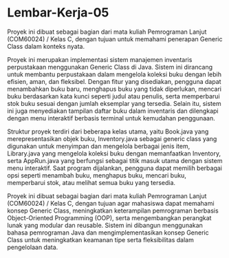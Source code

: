 # Lembar-Kerja-05
Proyek ini dibuat sebagai bagian dari mata kuliah Pemrograman Lanjut (COM60024) / Kelas C, dengan tujuan untuk memahami penerapan Generic Class dalam konteks nyata.

Proyek ini merupakan implementasi sistem manajemen inventaris perpustakaan menggunakan Generic Class di Java. Sistem ini dirancang untuk membantu perpustakaan dalam mengelola koleksi buku dengan lebih efisien, aman, dan fleksibel. Dengan fitur yang disediakan, pengguna dapat menambahkan buku baru, menghapus buku yang tidak diperlukan, mencari buku berdasarkan kata kunci seperti judul atau penulis, serta memperbarui stok buku sesuai dengan jumlah eksemplar yang tersedia. Selain itu, sistem ini juga menyediakan tampilan daftar buku dalam inventaris dan dilengkapi dengan menu interaktif berbasis terminal untuk kemudahan penggunaan.

Struktur proyek terdiri dari beberapa kelas utama, yaitu Book.java yang merepresentasikan objek buku, Inventory.java sebagai generic class yang digunakan untuk menyimpan dan mengelola berbagai jenis item, Library.java yang mengelola koleksi buku dengan memanfaatkan Inventory<Book>, serta AppRun.java yang berfungsi sebagai titik masuk utama dengan sistem menu interaktif. Saat program dijalankan, pengguna dapat memilih berbagai opsi seperti menambah buku, menghapus buku, mencari buku, memperbarui stok, atau melihat semua buku yang tersedia.

Proyek ini dibuat sebagai bagian dari mata kuliah Pemrograman Lanjut (COM60024) / Kelas C, dengan tujuan agar mahasiswa dapat memahami konsep Generic Class, meningkatkan keterampilan pemrograman berbasis Object-Oriented Programming (OOP), serta mengembangkan perangkat lunak yang modular dan reusable. Sistem ini dibangun menggunakan bahasa pemrograman Java dan mengimplementasikan konsep Generic Class untuk meningkatkan keamanan tipe serta fleksibilitas dalam pengelolaan data.
